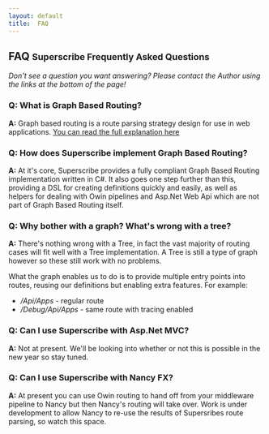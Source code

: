 ```yaml
---
layout: default
title:  FAQ
---
```


<div class="block">
    <h2 class="title-divider"><span>FAQ</span>
    <small>Superscribe Frequently Asked Questions</small>
    </h2>
   	<div class="well well-mini pull-center">
	  <em>Don't see a question you want answering? Please contact the Author using the links at the bottom of the page!</em>
	</div>
<h3 class="visible-phone">
  Q: What is Graph Based Routing?
</h3>
<p><strong>A:</strong> Graph based routing is a route parsing strategy design for use in web applications. <a href="graphbasedrouting.html">You can read the full explanation here</a></p>
<h3 class="visible-phone">
  Q: How does Superscribe implement Graph Based Routing?
</h3>
<p><strong>A:</strong> At it's core, Superscribe provides a fully compliant Graph Based Routing implementation written in C#. It also goes one step further than this, providing a DSL for creating definitions quickly and easily, as well as helpers for dealing with Owin pipelines and Asp.Net Web Api which are not part of  Graph Based Routing itself.
</p>
<h3 class="visible-phone">
  Q: Why bother with a graph? What's wrong with a tree?
</h3>
<p><strong>A:</strong> There's nothing wrong with a Tree, in fact the vast majority of routing cases will fit well with a Tree implementation. A Tree is still a type of graph however so these still work with no problems.
</p>
<p>What the graph enables us to do is to provide multiple entry points into routes, reusing our definitions but enabling extra features. For example:</p>
<ul>
	<li><em>/Api/Apps</em> - regular route</li>
	<li><em>/Debug/Api/Apps</em> - same route with tracing enabled</li>
</ul>
<h3 class="visible-phone">
  Q: Can I use Superscribe with Asp.Net MVC?
</h3>
<p><strong>A:</strong> Not at present. We'll be looking into whether or not this is possible in the new year so stay tuned.
</p>
<h3 class="visible-phone">
  Q: Can I use Superscribe with Nancy FX?
</h3>
<p><strong>A:</strong> At present you can use Owin routing to hand off from your middleware pipeline to Nancy but then Nancy's routing will take over. Work is under development to allow Nancy to re-use the results of Supersribes route parsing, so watch this space.
</p>
</div>